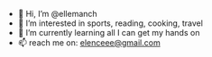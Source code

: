 - 👋 Hi, I’m @ellemanch
- 👀 I’m interested in sports, reading, cooking, travel
- 🌱 I’m currently learning all I can get my hands on
- 📫 reach me on: elenceee@gmail.com
